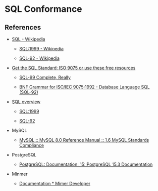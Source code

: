 # SQL Conformance

## References

-   [SQL - Wikipedia](https://en.wikipedia.org/wiki/SQL)

    -   [SQL:1999 - Wikipedia](https://en.wikipedia.org/wiki/SQL:1999)

    -   [SQL-92 - Wikipedia](https://en.wikipedia.org/wiki/SQL-92)

-   [Get the SQL Standard: ISO 9075 or use these free resources](https://modern-sql.com/standard)

    -   [SQL-99 Complete, Really](http://www.contrib.andrew.cmu.edu/~shadow/sql/sql1992.txt)

    -   [BNF Grammar for ISO/IEC 9075:1992 - Database Language SQL (SQL-92)](https://ronsavage.github.io/SQL/sql-92.bnf.html)

-   [SQL overview](https://jakewheat.github.io/sql-overview/)

    -   [SQL:1999](https://jakewheat.github.io/sql-overview/sql-1999-grammar.html)

    -   [SQL-92](https://jakewheat.github.io/sql-overview/sql-92-grammar.html)

-   MySQL

    -   [MySQL :: MySQL 8.0 Reference Manual :: 1.6 MySQL Standards Compliance](https://dev.mysql.com/doc/refman/8.0/en/compatibility.html)

-   PostgreSQL

    -   [PostgreSQL: Documentation: 15: PostgreSQL 15.3 Documentation](https://www.postgresql.org/docs/current/index.html)

-   Minmer

    -   [Documentation \* Mimer Developer](https://developer.mimer.com/products/documentation/)
